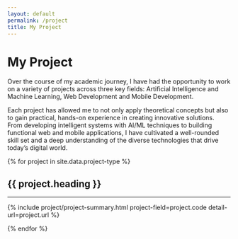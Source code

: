 ```yaml
---
layout: default
permalink: /project
title: My Project
---
```


# My Project

Over the course of my academic journey, I have had the opportunity to work on a variety of projects across three key fields: Artificial Intelligence and Machine Learning, Web Development and Mobile Development. 

Each project has allowed me to not only apply theoretical concepts but also to gain practical, hands-on experience in creating innovative solutions. From developing intelligent systems with AI/ML techniques to building functional web and mobile applications, I have cultivated a well-rounded skill set and a deep understanding of the diverse technologies that drive today’s digital world.

{% for project in site.data.project-type %}

## {{ project.heading }}
***

{% include project/project-summary.html project-field=project.code detail-url=project.url %}

{% endfor %}
